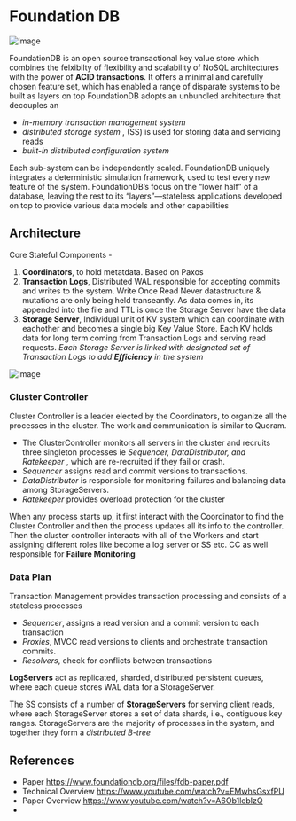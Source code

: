 # Foundation DB

![image](https://user-images.githubusercontent.com/7579608/127642075-02fcc50f-789f-457d-8f4d-1abb450bb394.png)


FoundationDB is an open source transactional key value store which combines the felxibilty of flexibility and scalability of NoSQL architectures with the 
power of __ACID transactions__. It offers a minimal and carefully chosen feature set, which has enabled a range of disparate systems to be built as layers on top
FoundationDB adopts an unbundled architecture that decouples an
- _in-memory transaction management system_
-  _distributed storage system_ , (SS) is used for storing data and servicing reads
- _built-in distributed configuration system_ 

Each sub-system can be independently scaled. FoundationDB uniquely integrates a deterministic simulation framework, used to test every new feature of the system.
FoundationDB’s focus on the “lower half” of a database, leaving the rest to its “layers”—stateless applications developed on top to provide various data models and other capabilities

## Architecture

Core Stateful Components -
1. __Coordinators__, to hold metatdata. Based on Paxos
2. __Transaction Logs__, Distributed WAL responsible for accepting commits and writes to the system. Write Once Read Never datastructure & mutations are only being held
 transeantly. As data comes in, its appended into the file and TTL is once the Storage Server have the data
3. __Storage Server__, Individual unit of KV system which can coordinate with eachother and becomes a single big Key Value Store. Each KV holds data for long term coming from Transaction Logs and serving read requests. _Each Storage Server is linked with designated set of Transaction Logs to add __Efficiency__ in the system_

![image](https://user-images.githubusercontent.com/7579608/127644956-561f3a66-fdfe-4f3b-8493-dee97a39495d.png)

### Cluster Controller

Cluster Controller is a leader elected by the Coordinators, to organize all the processes in the cluster. The work and communication is similar to Quoram.
- The ClusterController monitors all servers in the cluster and recruits three singleton processes ie _Sequencer, DataDistributor,
and Ratekeeper_ , which are re-recruited if they fail or crash. 
- _Sequencer_ assigns read and commit versions to transactions. 
- _DataDistributor_ is responsible for monitoring failures and balancing data among StorageServers. 
- _Ratekeeper_ provides overload protection for the cluster

When any process starts up, it first interact with the Coordinator to find the Cluster Controller and then the process updates all its info to the controller. Then the cluster controller interacts with all of the Workers and start assigning different roles like become a log server or SS etc. CC as well responsible for __Failure Monitoring__

### Data Plan

Transaction Management provides transaction processing and consists of a stateless processes
* _Sequencer_, assigns a read version and a commit version to each transaction
* _Proxies_, MVCC read versions to clients and orchestrate transaction commits.
* _Resolvers_, check for conflicts between transactions 

__LogServers__ act as replicated, sharded, distributed persistent queues, where each queue stores WAL data for a StorageServer.  

The SS consists of a number of __StorageServers__ for serving client reads, where each StorageServer stores a set of data shards, i.e., contiguous key ranges. StorageServers are the majority of processes in the system, and together they form a _distributed B-tree_

## References

- Paper https://www.foundationdb.org/files/fdb-paper.pdf
- Technical Overview https://www.youtube.com/watch?v=EMwhsGsxfPU
- Paper Overview https://www.youtube.com/watch?v=A6Ob1lebIzQ
-  
